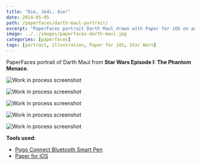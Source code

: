 ```yaml
---
title: "Die, Jedi, die!"
date: 2014-05-05
path: /paperfaces/darth-maul-portrait/
excerpt: "PaperFaces portrait Darth Maul drawn with Paper for iOS on an iPad."
image: ../../images/paperfaces-darth-maul.jpg
categories: [paperfaces]
tags: [portrait, illustration, Paper for iOS, Star Wars]
---
```


PaperFaces portrait of Darth Maul from **Star Wars Episode I: The Phantom Menace**.

![Work in process screenshot](../../images/paperfaces-darth-maul-process-1-lg.jpg)

![Work in process screenshot](../../images/paperfaces-darth-maul-process-2-lg.jpg)

![Work in process screenshot](../../images/paperfaces-darth-maul-process-3-lg.jpg)

![Work in process screenshot](../../images/paperfaces-darth-maul-process-4-lg.jpg)

![Work in process screenshot](../../images/paperfaces-darth-maul-process-5-lg.jpg)

**Tools used:**

- [Pogo Connect Bluetooth Smart Pen](https://www.amazon.com/gp/product/B009K448L4/ref=as_li_ss_tl?ie=UTF8&camp=1789&creative=390957&creativeASIN=B009K448L4&linkCode=as2&tag=mademist-20)
- [Paper for iOS](https://paper.bywetransfer.com/)
